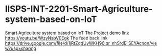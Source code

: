 # llSPS-INT-2201-Smart-Agriculture-system-based-on-IoT
Smart Agriculture system based on IoT
 The Project demo link https://youtu.be/WzyNsbV0Egk
The feed back link https://drive.google.com/file/d/1jRtZqdUyWKH90iqr_nhSrdE_SEYAcnon/view?usp=sharing

